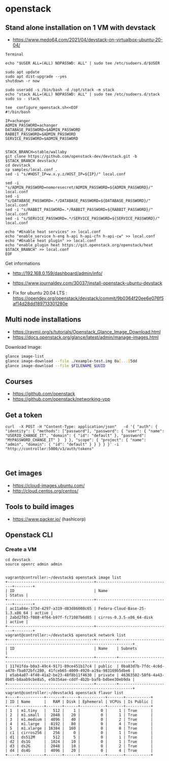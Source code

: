 # openstack

## Stand alone installation on 1 VM with devstack
* https://www.medo64.com/2021/04/devstack-on-virtualbox-ubuntu-20-04/
```
Terminal 

echo "$USER ALL=(ALL) NOPASSWD: ALL" | sudo tee /etc/sudoers.d/$USER

sudo apt update
sudo apt dist-upgrade --yes
shutdown -r now

sudo useradd -s /bin/bash -d /opt/stack -m stack
echo "stack ALL=(ALL) NOPASSWD: ALL" | sudo tee /etc/sudoers.d/stack
sudo su - stack

tee  configure_openstack.sh<<EOF
#!/bin/bash

IP=achanger
ADMIN_PASSWORD=achanger
DATABASE_PASSWORD=$ADMIN_PASSWORD
RABBIT_PASSWORD=$ADMIN_PASSWORD
SERVICE_PASSWORD=$ADMIN_PASSWORD


STACK_BRANCH=stable/wallaby
git clone https://github.com/openstack-dev/devstack.git -b $STACK_BRANCH devstack/
cd devstack
cp samples/local.conf .
sed -i "s/#HOST_IP=w.x.y.z/HOST_IP=${IP}/" local.conf

sed -i "s/ADMIN_PASSWORD=nomoresecret/ADMIN_PASSWORD=${ADMIN_PASSWORD}/" local.conf
sed -i "s/DATABASE_PASSWORD=.*/DATABASE_PASSWORD=${DATABASE_PASSWORD}/" local.conf
sed -i "s/RABBIT_PASSWORD=.*/RABBIT_PASSWORD=${RABBIT_PASSWORD}/" local.conf
sed -i "s/SERVICE_PASSWORD=.*/SERVICE_PASSWORD=${SERVICE_PASSWORD}/" local.conf

echo "#Enable heat services" >> local.conf
echo "enable_service h-eng h-api h-api-cfn h-api-cw" >> local.conf
echo "#Enable heat plugin" >> local.conf
echo "enable_plugin heat https://git.openstack.org/openstack/heat $STACK_BRANCH" >> local.conf
EOF

```

Get informations
* http://192.168.0.159/dashboard/admin/info/ 


* https://www.journaldev.com/30037/install-openstack-ubuntu-devstack

* Fix for ubuntu 20.04 LTS : https://opendev.org/openstack/devstack/commit/9b0364f20ee6e076f5af14d28dd189713301280e

## Multi node installations
* https://raymii.org/s/tutorials/Openstack_Glance_Image_Download.html
* https://docs.openstack.org/glance/latest/admin/manage-images.html



Download Image:

```bash
glance image-list
glance image-download --file ./example-test.img 0a[...]5dd
glance image-download --file $FILENAME $UUID
```

## Courses

* https://github.com/openstack
* https://github.com/openstack/networking-vpp

## Get a token
```
curl  -X POST -H "Content-Type: application/json"   -d '{ "auth": { "identity": { "methods": ["password"], "password": { "user": { "name": "USERID_CHANGE_IT", "domain": { "id": "default" }, "password": "MYPASSWORD_CHANGE_IT" }  } }, "scope": { "project": { "name": "admin", "domain": { "id": "default" } } } } }' -i "http://controller:5000/v3/auth/tokens"



```


## Get images
* https://cloud-images.ubuntu.com/
* http://cloud.centos.org/centos/

## Tools to build images
* https://www.packer.io/ (hashicorp)





## Openstack CLI

### Create a VM
```
cd devstack
source openrc admin admin


vagrant@controller:~/devstack$ openstack image list
+--------------------------------------+---------------------------------+--------+
| ID                                   | Name                            | Status |
+--------------------------------------+---------------------------------+--------+
| ac11a84e-373d-4297-a319-d83d86008c65 | Fedora-Cloud-Base-25-1.3.x86_64 | active |
| 2abd2f03-f088-4f64-b97f-fc71087b6d85 | cirros-0.3.5-x86_64-disk        | active |
+--------------------------------------+---------------------------------+--------+
vagrant@controller:~/devstack$ openstack network list
+--------------------------------------+---------+----------------------------------------------------------------------------+
| ID                                   | Name    | Subnets                                                                    |
+--------------------------------------+---------+----------------------------------------------------------------------------+
| 11741fda-b0a3-49c4-9171-89ce451b17c4 | public  | 0ba83d7b-7fdc-4c6d-a470-fba072bfc280, 41fceb65-4009-4920-a19a-983169b5dbe6 |
| e5ab4a07-4f40-41a2-be23-48f8b11f4630 | private | 46363502-58f6-4a43-8b05-b8aab9cbe8a5, e5b354ae-cddf-4b2b-bafb-bdbee30eb9da |
+--------------------------------------+---------+----------------------------------------------------------------------------+
vagrant@controller:~/devstack$ openstack flavor list
+----+-----------+-------+------+-----------+-------+-----------+
| ID | Name      |   RAM | Disk | Ephemeral | VCPUs | Is Public |
+----+-----------+-------+------+-----------+-------+-----------+
| 1  | m1.tiny   |   512 |    1 |         0 |     1 | True      |
| 2  | m1.small  |  2048 |   20 |         0 |     1 | True      |
| 3  | m1.medium |  4096 |   40 |         0 |     2 | True      |
| 4  | m1.large  |  8192 |   80 |         0 |     4 | True      |
| 5  | m1.xlarge | 16384 |  160 |         0 |     8 | True      |
| c1 | cirros256 |   256 |    0 |         0 |     1 | True      |
| d1 | ds512M    |   512 |    5 |         0 |     1 | True      |
| d2 | ds1G      |  1024 |   10 |         0 |     1 | True      |
| d3 | ds2G      |  2048 |   10 |         0 |     2 | True      |
| d4 | ds4G      |  4096 |   20 |         0 |     4 | True      |
+----+-----------+-------+------+-----------+-------+-----------+


```

